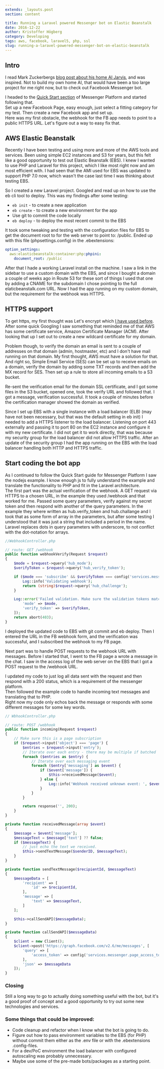 ```yaml
---
extends: _layouts.post
section: content

title: Running a Laravel powered Messenger bot on Elastic Beanstalk
date: 2016-12-22
author: Kristoffer Högberg
category: Developing
tags: aws, facebook, laravel5, php, ssl
slug: running-a-laravel-powered-messenger-bot-on-elastic-beanstalk
---
```


Intro
-----

I read Mark Zuckerbergs [blog post about his home AI
Jarvis](https://www.facebook.com/notes/mark-zuckerberg/building-jarvis/10154361492931634/),
and was inspired. Not to build my own home AI, that would have been a
too large project for me right now, but to check out Facebook Messenger
bot.

I headed to the [Quick
Start section](https://developers.facebook.com/docs/messenger-platform/guides/quick-start)
of Messenger Platform and started following that.  
Set up a new Facebook Page, easy enough, just select a fitting category
for my test. Then create a new Facebook app and set up.  
Here was my first obstacle, the webhook for the FB app needs to point to
a public HTTPS URL. Let's figure out a way to easy fix that.

AWS Elastic Beanstalk
---------------------

Recently I have been testing and using more and more of the AWS tools
and services. Been using simple EC2 instances and S3 for years, but this
felt like a good opportunity to test out Elastic Beanstalk (EBS). I knew
I wanted to use PHP and Laravel for this project, which I like most
right now and am most efficient with. I had seen that the AMI used for
EBS was updated to support PHP 7.0 now, which wasn't the case last time
I was thinking about testing EBS.

So I created a new Laravel project. Googled and read up on how to use
the eb cli tool to deploy. This was my findings after some testing:

-   `eb init` - to
    create a new application
-   `eb create` - to
    create a new environment for the app
-   Use git to commit the code locally
-   `eb deploy` - to
    deploy the most recent commit to the EBS

It took some tweaking and testing with the configuration files for EBS
to get the document root to for the web server to point to: /public.
Ended up with this file (phpsettings.config) in the .ebextensions:

```yaml
option_settings:
  aws:elasticbeanstalk:container:php:phpini:
    document_root: /public
```

After that I hade a working Laravel install on the machine. I saw a link
in the sidebar to use a custom domain with the EBS, and since I bought a
domain a couple of weeks ago in Route 53 for these sort of things I used
that one by adding a CNAME for the subdomain I chose pointing to the
full elaticbeanstalk.com URL. Now I had the app running on my custom
domain, but the requirement for the webhook was HTTPS.

HTTPS support
-------------

To get https, my first thought was Let's encrypt which
[I have used before](/2015/12/getting-trusted-https-on-your-site-with-letsencrypt).
After some quick Googling I saw something that reminded me of that AWS
has some certificate service, Amazon Certificate Manager (ACM). After
looking that up I set out to create a new wildcard certificate for my
domain.

Problem though, to verify the domain an email is sent to a couple of
addresses on that domain (admin, hostmaster, etc) and I don't have mail
running on that domain. My first thought, AWS must have a solution for
that. And right so, Simple Email Service (SES) can be set up to receive
emails on a domain, verify the domain by adding some TXT records and
then add the MX record for SES. Then set up a rule to store all incoming
emails to a S3 bucket.

Re-sent the verification email for the domain SSL certificate, and I got
some files in the S3 bucket, opened one, took the verify URL and
followed that. I got a message, verification successful. It took a
couple of minutes before the certification manager showed the domain as
verified.

Since I set up EBS with a single instance with a load balancer (ELB)
(may have not been necessary, but that was the default setting in eb
init) I needed to add a HTTPS listener to the load balancer. Listening
on port 443 externally and passing it to port 80 on the EC2 instance and
configure it with my new certificate. I did not get it to work directly,
that was because my security group for the load balancer did not allow
HTTPS traffic. After an update of the security group I had the app
running on the EBS with the load balancer handling both HTTP and HTTPS
traffic.

Start coding the bot app
------------------------

As I continued to follow the Quick Start guide for Messenger Platform I
saw the nodejs example. I know enough js to fully understand the example
and translate the functionality to PHP and fit in the Laravel
architecture.  
The first part was the actual verification of the webhook. A GET request
via HTTPS to a chosen URL, in the example they used /webhook and that
worked for me. Passed some query parameters, verify against my secret
token and then respond with another of the query parameters. In the
example they where written as hub.verify\_token and hub.challange and I
took that as some form of array in the parameters, but after some
testing I understood that it was just a string that included a period in
the name. Laravel replaces dots in query parameters with underscore, to
not conflict with the dot-notation for arrays.

```php
//WebhookController.php

// route: GET /webhook
public function webhookVerify(Request $request)
{
    $mode = $request->query('hub_mode');
    $verifyToken = $request->query('hub_verify_token');

    if ($mode === 'subscribe' && $verifyToken === config('services.messenger.verify_token')) {
        Log::info('Validating webhook');
        return (string)$request->query('hub_challenge');
    }

    Log::error('Failed validation. Make sure the validation tokens match.', [
        'mode' => $mode,
        'verify_token' => $verifyToken,
    ]);
    return abort(403);
}
```

I deployed the updated code to EBS with git commit and eb deploy. Then I
entered the URL in the FB webhook form, and the verification was
successful, and I subscribed the webhook to my FB page.

Next part was to handle POST requests to the webhook URL with messages.
Before I started that, I went to the FB page a wrote a message in the
chat. I saw in the access log of the web server on the EBS that I got a
POST request to the /webhook URL.

I updated my code to just log all data sent with the request and then
respond with a 200 status, which is a requirement of the messenger
platform.  
Then followed the example code to handle incoming text messages and
translating that to PHP.  
Right now my code only echos back the message or responds with some
different messages for some key words.

```php
// WbhookController.php

// route: POST /webhook
public function incoming(Request $request)
{
    // Make sure this is a page subscription
    if ($request->input('object') === 'page') {
        $entries = $request->input('entry');
        // Iterate over each entry - there may be multiple if batched
        foreach ($entries as $entry) {
            // Iterate over each messaging event
            foreach ($entry['messaging'] as $event) {
                if ($event['message']) {
                    $this->receivedMessage($event);
                } else {
                    Log::info('Webhook received unknown event: ', $event);
                }
            }
        }

        return response('', 200);
    }
}

private function receivedMessage(array $event)
{
    $message = $event['message'];
    $messageText = $message['text'] ?? false;
    if ($messageText) {
        // just echo the text we received.
        $this->sendTextMessage($senderID, $messageText);
    }
}

private function sendTextMessage($recipientId, $messageText)
{
    $messageData = [
        'recipient' => [
            'id' => $recipientId,
        ],
        'message' => [
            'text' => $messageText,
        ]
    ];

    $this->callSendAPI($messageData);
}

private function callSendAPI($messageData)
{
    $client = new Client();
    $client->post('https://graph.facebook.com/v2.6/me/messages', [
        'query' => [
            'access_token' => config('services.messenger.page_access_token')
        ],
        'json' => $messageData
    ]);
}
```

### Closing

Still a long way to go to actually doing something useful with the bot,
but it's a good proof of concept and a good opportunity to try out some
new technologies and services.

### Some things that could be improved:

-   Code cleanup and refactor when I know what the bot is going to do.
-   Figure out how to pass environment variables to the EBS (for PHP)
    without commit them either as the .env file or with the
    .ebextensions .config-files.
-   For a dev/PoC environment the load balancer with configured
    autoscaling was probably unnecessary.
-   Maybe use some of the pre-made bots/packages as a starting point.
